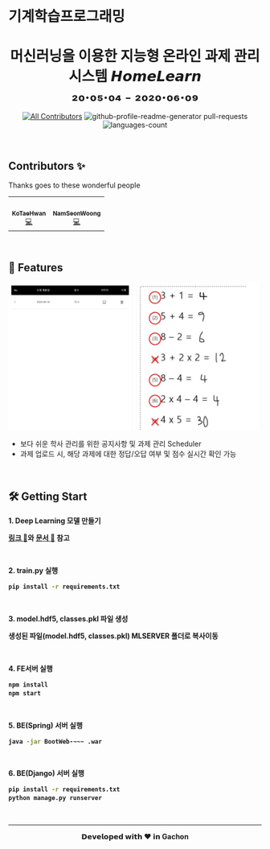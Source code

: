# 기계학습프로그래밍

<h1 align="center">
<!--<img src="https://www.ssafy.com/swp/rps/images/drm_ssafy_logo.png"> <br /><br />-->
  머신러닝을 이용한 지능형 온라인 과제 관리 시스템 𝙃𝙤𝙢𝙚𝙇𝙚𝙖𝙧𝙣
  <br />
  ₂₀.₀₅.₀₄ ₋ ₂₀₂₀.₀₆.₀₉
</h1>

<div align="center">
  
  [![All Contributors](https://img.shields.io/badge/contributor-4-orange?style=flat-square)](#contributors-)
  <img src="https://img.shields.io/github/issues-pr-closed/HelomeProject/HelpHomework?style=flat-square" alt="github-profile-readme-generator pull-requests"/>
  <img src="https://img.shields.io/github/languages/count/HelomeProject/HelpHomework" alt="languages-count"/>

</div>

<br/>

## Contributors ✨
Thanks goes to these wonderful people

<!-- ALL-CONTRIBUTORS-LIST:START - Do not remove or modify this section -->
<!-- prettier-ignore-start -->
<!-- markdownlint-disable -->
<table>
  <tr>
    <td align="center">
      <a href="https://github.com/Hyeok"><img src="https://avatars3.githubusercontent.com/u/41176405?s=460&v=4" width="100px;" alt=""/></a><br />
      <a href="https://github.com/Hyeok" title="Code">
        <sub><b>KoTaeHwan</b></sub><br />💻
      </a>
    </td>
    <td align="center">
      <a href="https://github.com/NamSeonWoong"><img src="https://avatars0.githubusercontent.com/u/52690478?s=460&u=2e93ad8d1ed92c811f4ff467a06d24ede8c61cc5&v=4" width="100px;" alt=""/></a><br />
        <a href="https://github.com/HelomeProject/HelpHomework/commits?author=NamSeonWoong" title="Code">
          <sub><b>NamSeonWoong</b></sub><br />💻
      </a>
  </tr>
</table>
<!-- markdownlint-enable -->
<!-- prettier-ignore-end -->
<!-- ALL-CONTRIBUTORS-LIST:END -->

<!--
| 이름       | 역할  | 담당 업무                                                    |
| ---------| ----- | ------------------------------------------------------------ |
| 김건혁     | FE/BE | React.js FE 개발 및 배포, Django BE 개발 및 배포, 프로젝트 관리 및 운영 |
| 하성민     | FE    | React.js FE 개발, UI 구현 (Material UI), UCC 제작 및 시연    |
                      Springboot-MyBatis BE 개발 및 배포, DB 설계 및 구축 (MySQL), AWS Maintainer, Git Maintainer |
                      머신러닝 알고리즘 (Tensorflow Keras), 수식 이미지 인식(OpenCV), 숫자/기호 데이터 수집 및 변환, 수식 예측 알고리즘 |
-->

<br/>

## 🧐 Features
<img src="./img/complete.JPG" width="700px;" alt=""/></a><br />

* 보다 쉬운 학사 관리를 위한 공지사항 및 과제 관리 Scheduler
* 과제 업로드 시, 해당 과제에 대한 정답/오답 여부 및 점수 실시간 확인 가능

<br />
<!--​-->


## 🛠️ Getting Start

<p><b>1. Deep Learning 모델 만들기<b/></p>

[링크 :bookmark:](https://drive.google.com/file/d/1tQzC7I_xDwOXlpHZiSGoNp8zx6Yon-cs/view?usp=sharing)와 [문서 :page_facing_up:](./makedataset.md) 참고
<!--1번 Deep Learning 모델 만들기를 생략하고 싶을 때 링크에서 다운받으면 됨-->

<br/>

<p><b>2. train.py 실행</b></p>

```bash
pip install -r requirements.txt
```

<br/>

<p><b>3. model.hdf5, classes.pkl 파일 생성</b></p>

생성된 파일(model.hdf5, classes.pkl) MLSERVER 폴더로 복사이동

<br />

<p><b>4. FE서버 실행</b></p>

```bash
npm install
npm start
```

<br/>

<p><b>5. BE(Spring) 서버 실행</b></p>

```bash
java -jar BootWeb-~~~ .war
```

<br />

<p><b>6. BE(Django) 서버 실행</b></p>

```bash
pip install -r requirements.txt
python manage.py runserver
```


<!--실행하기 전에 MLSERVER 폴더에서 터미널에서 다음 명령어를 타이핑해필요한 파이썬 패키지를 설치해준다.
```
pip install -r requirements.txt
```
그 후에 Django server를 실행시킨다.
```
python manage.py runserver
```
-->

<!--
## 5. 핵심 기능 실행하기
### 1. 교사 아이디 생성 후 로그인하기
![registerteacher](./img/register.JPG)
### 2.  숙제 내기
​	로그인하면 달력 페이지에서 시작일을 클릭하면 숙제를 낼 수 있는 팝업이 뜬다.
![homework](./img/homework.JPG)
### 3. 학생 아이디 생성 및 로그인하기
첫번째의 선생님 아이디 만들 때 처럼 회원가입을 하는데 단 회원가입 시 교사인가요 부분을 체크 해제한다.
### 4. 학생 숙제 제출
왼쪽 상단에 제출 현황 탭을 누르면 선생님이 숙제를 낸 목록을 볼 수 있고 옆에 파일 첨부를 통해 숙제를 재출한다.
![upload](./img/upload.JPG)
### 결과
#### 제출한 파일
![숙제](./SampleImg/1.JPG)
#### 홈페이지 결과
![result](./img/complete.JPG)
-->

<br />
<hr>
<p align="center">
𝗗𝗲𝘃𝗲𝗹𝗼𝗽𝗲𝗱 𝘄𝗶𝘁𝗵 ❤ 𝗶𝗻 Gachon
</p>
